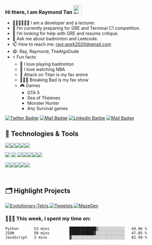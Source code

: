 ### Hi there, I am Raymond Tan <img src="https://user-images.githubusercontent.com/1303154/88677602-1635ba80-d120-11ea-84d8-d263ba5fc3c0.gif" width="28px" alt="hi">




- 👨🏻‍🏫👨🏻‍💻 I am a developer and a lecturer.
- 🌱 I’m currently preparing for GRE and Terminal C1 competition.
- 🤔 I’m looking for help with GRE and resume critique.
- 💬 Ask me about badminton and Leetcode.
- 📫 How to reach me: rayt.work2020@gmail.com
- 😄: Ray, Raymond, TheAlgoDude
- ⚡ Fun facts: 
    - 🏸 I love playing badminton
    - 🏀 I love watching NBA
    - 👹 Attack on Titan is my fav anime
    - 👨🏼‍🔬 Breaking Bad is my fav show
    - 🎮 Games
        - GTA 5
        - Sea of Theieves
        - Monster Hunter
        - Any Survival games



[![Twitter Badge](https://img.shields.io/badge/-@Raymond-1ca0f1?style=flat&labelColor=1ca0f1&logo=twitter&logoColor=white&link=https://twitter.com/Raymond67340430)](https://twitter.com/Raymond67340430) [![Mail Badge](https://img.shields.io/badge/-TheAlgoDude-e74c3c?style=flat&labelColor=e74c3c&logo=youtube&logoColor=white)](https://www.youtube.com/channel/UCiBZOR86tqobAmM5PJlHYrQ) [![Linkedin Badge](https://img.shields.io/badge/-RayTan-0e76a8?style=flat&labelColor=0e76a8&logo=linkedin&logoColor=white)](https://www.linkedin.com/in/raymond-tan-6ba998119/)
[![Mail Badge](https://img.shields.io/badge/-RayTan-c0392b?style=flat&labelColor=c0392b&logo=gmail&logoColor=white)](mailto:ray.work2020@gmail.com)



## 🔧 Technologies & Tools

![](https://img.shields.io/badge/Code-Python-informational?style=flat&logo=python&logoColor=white&color=6aa6f8)![](https://img.shields.io/badge/Code-C++-informational?style=flat&logo=c%2B%2B&logoColor=white&color=6aa6f8)![](https://img.shields.io/badge/Code-C-informational?style=flat&logo=C&logoColor=white&color=6aa6f8)![](https://img.shields.io/badge/Code-Java-informational?style=flat&logo=java&logoColor=white&color=6aa6f8)![](https://img.shields.io/badge/Code-CSharp-informational?style=flat&logo=c-sharp&logoColor=white&color=6aa6f8)


![](https://img.shields.io/badge/Code-JavaScript-informational?style=flat&logo=javascript&logoColor=white&color=6aa6f8)
![](https://img.shields.io/badge/Code-TypeScript-informational?style=flat&logo=typescript&logoColor=white&color=6aa6f8)
![](https://img.shields.io/badge/Code-React-informational?style=flat&logo=react&logoColor=white&color=6aa6f8)![](https://img.shields.io/badge/Code-Vue-informational?style=flat&logo=vue.js&logoColor=white&color=6aa6f8)![](https://img.shields.io/badge/Code-Nodejs-informational?style=flat&logo=node.js&logoColor=white&color=6aa6f8)![](https://img.shields.io/badge/Code-express-informational?style=flat&logo=express&logoColor=white&color=6aa6f8)![](https://img.shields.io/badge/Code-MongoDB-informational?style=flat&logo=MongoDB&logoColor=white&color=6aa6f8)

![](https://img.shields.io/badge/OS-Linux-informational?style=flat&logo=linux&logoColor=white&color=6aa6f8)![](https://img.shields.io/badge/Editor-VS_Code-informational?style=flat&logo=visual-studio-code&logoColor=white&color=6aa6f8)![](https://img.shields.io/badge/Shell-Bash-informational?style=flat&logo=gnu-bash&logoColor=white&color=6aa6f8)![](https://img.shields.io/badge/Tools-Docker-informational?style=flat&logo=docker&logoColor=white&color=6aa6f8)![](https://img.shields.io/badge/Tools-Unity-informational?style=flat&logo=unity&logoColor=white&color=6aa6f8)


<br> 

## 🗂️ Highlight Projects

<a href="https://github.com/SegFault2017/EvoluationaryTetris">
  <img align="center" src="https://github-readme-stats.vercel.app/api/pin/?username=SegFault2017&repo=EvoluationaryTetris&show_icons=true&line_height=27&title_color=6aa6f8&text_color=8a919a&icon_color=6aa6f8&bg_color=0e1116" alt="Evolutionary-Tetris" />
</a>

<a href="https://github.com/SegFault2017/Tweetsis">
  <img align="center" src="https://github-readme-stats.vercel.app/api/pin/?username=SegFault2017&repo=Tweetsis&show_icons=true&line_height=27&title_color=6aa6f8&text_color=8a919a&icon_color=6aa6f8&bg_color=0e1116" alt="Tweetsis" />
</a>

<a href="https://github.com/SegFault2017/MazeGen">
  <img align="center" src="https://github-readme-stats.vercel.app/api/pin/?username=SegFault2017&repo=MazeGen&show_icons=true&line_height=27&title_color=6aa6f8&text_color=8a919a&icon_color=6aa6f8&bg_color=0e1116" alt="MazeGen" />
</a>

<br> 

### 👨🏻‍💻  This week, I spent my time on:

<!--START_SECTION:waka-->
```text
Python       53 mins         ████████████▒░░░░░░░░░░░░   49.96 % 
JSON         50 mins         ███████████▓░░░░░░░░░░░░░   47.05 % 
JavaScript   3 mins          ▓░░░░░░░░░░░░░░░░░░░░░░░░   02.99 % 
```
<!--END_SECTION:waka-->
